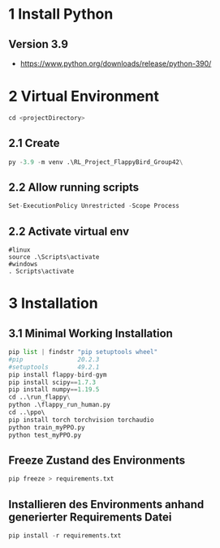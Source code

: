 

# 1 Install Python 

## Version 3.9
- https://www.python.org/downloads/release/python-390/



# 2 Virtual Environment
```python
cd <projectDirectory> 
```
## 2.1 Create 

```python
py -3.9 -m venv .\RL_Project_FlappyBird_Group42\
```

## 2.2 Allow running scripts

```python
Set-ExecutionPolicy Unrestricted -Scope Process
```

## 2.2 Activate virtual env

```python´
#linux
source .\Scripts\activate 
#windows
. Scripts\activate 
```

# 3 Installation

## 3.1 Minimal Working Installation

```python
pip list | findstr "pip setuptools wheel"
#pip               20.2.3
#setuptools        49.2.1
pip install flappy-bird-gym
pip install scipy==1.7.3
pip install numpy==1.19.5
cd ..\run_flappy\
python .\flappy_run_human.py
cd ..\ppo\ 
pip install torch torchvision torchaudio
python train_myPPO.py
python test_myPPO.py
```

## Freeze Zustand des Environments

```python
pip freeze > requirements.txt
```

## Installieren des Environments anhand generierter Requirements Datei

```python
pip install -r requirements.txt
```